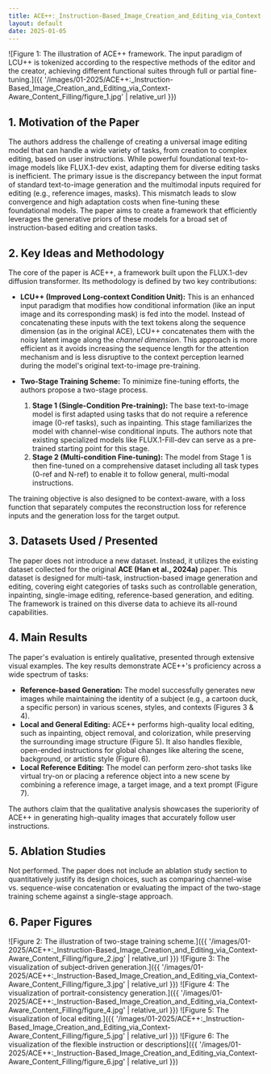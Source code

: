 ```yaml
---
title: ACE++:_Instruction-Based_Image_Creation_and_Editing_via_Context-Aware_Content_Filling
layout: default
date: 2025-01-05
---
```

![Figure 1: The illustration of ACE++ framework. The input paradigm of LCU++ is tokenized according to the respective methods of the editor and the creator, achieving different functional suites through full or partial fine-tuning.]({{ '/images/01-2025/ACE++:_Instruction-Based_Image_Creation_and_Editing_via_Context-Aware_Content_Filling/figure_1.jpg' | relative_url }})
## 1. Motivation of the Paper
The authors address the challenge of creating a universal image editing model that can handle a wide variety of tasks, from creation to complex editing, based on user instructions. While powerful foundational text-to-image models like FLUX.1-dev exist, adapting them for diverse editing tasks is inefficient. The primary issue is the discrepancy between the input format of standard text-to-image generation and the multimodal inputs required for editing (e.g., reference images, masks). This mismatch leads to slow convergence and high adaptation costs when fine-tuning these foundational models. The paper aims to create a framework that efficiently leverages the generative priors of these models for a broad set of instruction-based editing and creation tasks.

## 2. Key Ideas and Methodology
The core of the paper is ACE++, a framework built upon the FLUX.1-dev diffusion transformer. Its methodology is defined by two key contributions:

*   **LCU++ (Improved Long-context Condition Unit):** This is an enhanced input paradigm that modifies how conditional information (like an input image and its corresponding mask) is fed into the model. Instead of concatenating these inputs with the text tokens along the sequence dimension (as in the original ACE), LCU++ concatenates them with the noisy latent image along the *channel dimension*. This approach is more efficient as it avoids increasing the sequence length for the attention mechanism and is less disruptive to the context perception learned during the model's original text-to-image pre-training.

*   **Two-Stage Training Scheme:** To minimize fine-tuning efforts, the authors propose a two-stage process.
    1.  **Stage 1 (Single-Condition Pre-training):** The base text-to-image model is first adapted using tasks that do not require a reference image (0-ref tasks), such as inpainting. This stage familiarizes the model with channel-wise conditional inputs. The authors note that existing specialized models like FLUX.1-Fill-dev can serve as a pre-trained starting point for this stage.
    2.  **Stage 2 (Multi-condition Fine-tuning):** The model from Stage 1 is then fine-tuned on a comprehensive dataset including all task types (0-ref and N-ref) to enable it to follow general, multi-modal instructions.

The training objective is also designed to be context-aware, with a loss function that separately computes the reconstruction loss for reference inputs and the generation loss for the target output.

## 3. Datasets Used / Presented
The paper does not introduce a new dataset. Instead, it utilizes the existing dataset collected for the original **ACE (Han et al., 2024a)** paper. This dataset is designed for multi-task, instruction-based image generation and editing, covering eight categories of tasks such as controllable generation, inpainting, single-image editing, reference-based generation, and editing. The framework is trained on this diverse data to achieve its all-round capabilities.

## 4. Main Results
The paper's evaluation is entirely qualitative, presented through extensive visual examples. The key results demonstrate ACE++'s proficiency across a wide spectrum of tasks:
*   **Reference-based Generation:** The model successfully generates new images while maintaining the identity of a subject (e.g., a cartoon duck, a specific person) in various scenes, styles, and contexts (Figures 3 & 4).
*   **Local and General Editing:** ACE++ performs high-quality local editing, such as inpainting, object removal, and colorization, while preserving the surrounding image structure (Figure 5). It also handles flexible, open-ended instructions for global changes like altering the scene, background, or artistic style (Figure 6).
*   **Local Reference Editing:** The model can perform zero-shot tasks like virtual try-on or placing a reference object into a new scene by combining a reference image, a target image, and a text prompt (Figure 7).

The authors claim that the qualitative analysis showcases the superiority of ACE++ in generating high-quality images that accurately follow user instructions.

## 5. Ablation Studies
Not performed. The paper does not include an ablation study section to quantitatively justify its design choices, such as comparing channel-wise vs. sequence-wise concatenation or evaluating the impact of the two-stage training scheme against a single-stage approach.

## 6. Paper Figures
![Figure 2: The illustration of two-stage training scheme.]({{ '/images/01-2025/ACE++:_Instruction-Based_Image_Creation_and_Editing_via_Context-Aware_Content_Filling/figure_2.jpg' | relative_url }})
![Figure 3: The visualization of subject-driven generation.]({{ '/images/01-2025/ACE++:_Instruction-Based_Image_Creation_and_Editing_via_Context-Aware_Content_Filling/figure_3.jpg' | relative_url }})
![Figure 4: The visualization of portrait-consistency generation.]({{ '/images/01-2025/ACE++:_Instruction-Based_Image_Creation_and_Editing_via_Context-Aware_Content_Filling/figure_4.jpg' | relative_url }})
![Figure 5: The visualization of local editing.]({{ '/images/01-2025/ACE++:_Instruction-Based_Image_Creation_and_Editing_via_Context-Aware_Content_Filling/figure_5.jpg' | relative_url }})
![Figure 6: The visualization of the flexible instruction or descriptions]({{ '/images/01-2025/ACE++:_Instruction-Based_Image_Creation_and_Editing_via_Context-Aware_Content_Filling/figure_6.jpg' | relative_url }})
